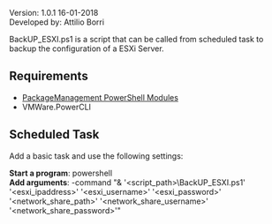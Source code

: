 
Version: 1.0.1 16-01-2018<br>
Developed by: Attilio Borri<br>

BackUP_ESXI.ps1 is a script that can be called from scheduled task to backup the configuration of a ESXi Server.

## Requirements

- [PackageManagement PowerShell Modules](https://www.microsoft.com/en-us/download/details.aspx?id=51451)
- VMWare.PowerCLI

## Scheduled Task

Add a basic task and use the following settings:

**Start a program**: powershell <br />
**Add arguments**: -command "& '<script_path>\BackUP_ESXI.ps1' '<esxi_ipaddress>' '<esxi_username>' '<esxi_password>' '<network_share_path>' '<network_share_username>' '<network_share_password>'"